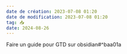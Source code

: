 ```yaml
---
date de création: 2023-07-08 01:20
date de modification: 2023-07-08 01:20
tag: 📥
date: 2024-08-26
---
```

Faire un guide pour GTD sur obsidian#^baa01a